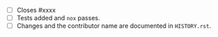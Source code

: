 <!-- Feel free to remove check-list items aren't relevant to your changes -->

- [ ] Closes #xxxx
- [ ] Tests added and `nox` passes.
- [ ] Changes and the contributor name are documented in `HISTORY.rst`.
